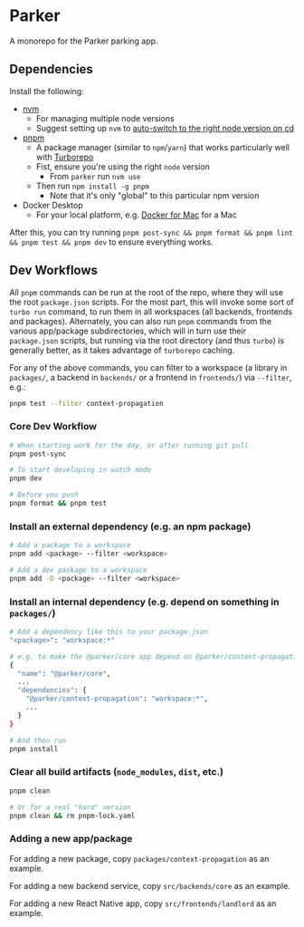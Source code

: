 # Parker

A monorepo for the Parker parking app.

## Dependencies

Install the following:

- [nvm](https://github.com/nvm-sh/nvm)
  - For managing multiple node versions
  - Suggest setting up `nvm` to [auto-switch to the right node version on cd](https://github.com/nvm-sh/nvm#deeper-shell-integration)
- [pnpm](https://pnpm.io/)
  - A package manager (similar to `npm`/`yarn`) that works particularly well with [Turborepo](https://turborepo.org/)
  - Fist, ensure you're using the right `node` version
    - From `parker` run `nvm use`
  - Then run `npm install -g pnpm`
    - Note that it's only "global" to this particular npm version
- Docker Desktop
  - For your local platform, e.g. [Docker for Mac](https://docs.docker.com/desktop/install/mac-install/) for a Mac

After this, you can try running `pnpm post-sync && pnpm format && pnpm lint && pnpm test && pnpm dev` to ensure everything works.

## Dev Workflows

All `pnpm` commands can be run at the root of the repo, where they will use the root `package.json` scripts. For the most part, this will invoke some sort of `turbo run` command, to run them in all workspaces (all backends, frontends and packages). Alternately, you can also run `pnpm` commands from the various app/package subdirectories, which will in turn use their `package.json` scripts, but running via the root directory (and thus `turbo`) is generally better, as it takes advantage of `turborepo` caching.

For any of the above commands, you can filter to a workspace (a library in `packages/`, a backend in `backends/` or a frontend in `frontends/`) via `--filter`, e.g.:

```bash
pnpm test --filter context-propagation
```

### Core Dev Workflow

```bash
# When starting work for the day, or after running git pull
pnpm post-sync

# To start developing in watch mode
pnpm dev

# Before you push
pnpm format && pnpm test
```

### Install an external dependency (e.g. an npm package)

```bash
# Add a package to a workspace
pnpm add <package> --filter <workspace>

# Add a dev package to a workspace
pnpm add -D <package> --filter <workspace>
```

### Install an internal dependency (e.g. depend on something in `packages/`)

```bash
# Add a dependency like this to your package.json
"<package>": "workspace:*"

# e.g. to make the @parker/core app depend on @parker/context-propagation
{
  "name": "@parker/core",
  ...
  "dependencies": {
    "@parker/context-propagation": "workspace:*",
    ...
  }
}

# And then run
pnpm install
```

### Clear all build artifacts (`node_modules`, `dist`, etc.)

```bash
pnpm clean

# Or for a real "hard" version
pnpm clean && rm pnpm-lock.yaml
```

### Adding a new app/package

For adding a new package, copy `packages/context-propagation` as an example.

For adding a new backend service, copy `src/backends/core` as an example.

For adding a new React Native app, copy `src/frontends/landlord` as an example.

